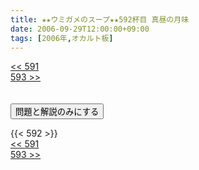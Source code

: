 ```yaml
---
title: ★★ウミガメのスープ★★592杯目 真昼の月味
date: 2006-09-29T12:00:00+09:00
tags: [2006年,オカルト板]
---
```

<div class="th_left"><a href="../591"><< 591</a></div>
<div class="th_right"><a href="../593">593 >></a></div>
<br><br>
<script src="../../js/cupsoup.js"></script>
<form>
<input type="button" value="問題と解説のみにする" onClick="toggleCupsoup()">
</form>
{{< 592 >}}
<div class="th_left"><a href="../591"><< 591</a></div>
<div class="th_right"><a href="../593">593 >></a></div>